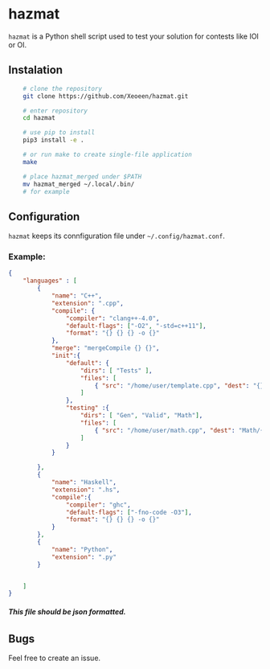 # hazmat
`hazmat` is a Python shell script used to test your solution for contests like IOI or OI.

## Instalation
```sh
    # clone the repository
    git clone https://github.com/Xeoeen/hazmat.git

    # enter repository
    cd hazmat

    # use pip to install
    pip3 install -e .

    # or run make to create single-file application
    make

    # place hazmat_merged under $PATH
    mv hazmat_merged ~/.local/.bin/
    # for example

```

## Configuration
`hazmat` keeps its connfiguration file under `~/.config/hazmat.conf`.

### Example:
```json
{
    "languages" : [
        {
            "name": "C++",
            "extension": ".cpp",
            "compile": {
                "compiler": "clang++-4.0",
                "default-flags": ["-O2", "-std=c++11"],
                "format": "{} {} {} -o {}"
            },
            "merge": "mergeCompile {} {}",
            "init":{
                "default": {
                    "dirs": [ "Tests" ],
                    "files": [
                        { "src": "/home/user/template.cpp", "dest": "{}.cpp"}
                    ]
                },
                "testing" :{
                    "dirs": [ "Gen", "Valid", "Math"],
                    "files": [
                        { "src": "/home/user/math.cpp", "dest": "Math/{}-math.cpp"}
                    ]
                }
            }

        },
        {
            "name": "Haskell",
            "extension": ".hs",
            "compile":{
                "compiler": "ghc",
                "default-flags": ["-fno-code -O3"],
                "format": "{} {} {} -o {}"
            }
        },
        {
            "name": "Python",
            "extension": ".py"
        }


    ]
}

```
###### **This file should be json formatted.**

## Bugs
Feel free to create an issue.
